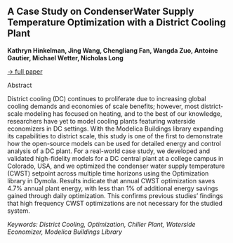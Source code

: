 ## A Case Study on CondenserWater Supply Temperature Optimization with a District Cooling Plant

**Kathryn Hinkelman, Jing Wang, Chengliang Fan, Wangda Zuo, Antoine Gautier,
Michael Wetter, Nicholas Long**

[&#8594; full paper](../proceedings/papers/Modelica2021session7B_paper4.pdf)

Abstract

District cooling (DC) continues to proliferate due to increasing
global cooling demands and economies of scale
benefits; however, most district-scale modeling has focused
on heating, and to the best of our knowledge, researchers
have yet to model cooling plants featuring waterside
economizers in DC settings. With the Modelica
Buildings library expanding its capabilities to district
scale, this study is one of the first to demonstrate how
the open-source models can be used for detailed energy
and control analysis of a DC plant. For a real-world case
study, we developed and validated high-fidelity models for
a DC central plant at a college campus in Colorado, USA,
and we optimized the condenser water supply temperature
(CWST) setpoint across multiple time horizons using
the Optimization library in Dymola. Results indicate
that annual CWST optimization saves 4.7% annual plant
energy, with less than 1% of additional energy savings
gained through daily optimization. This confirms previous
studies’ findings that high frequency CWST optimizations
are not necessary for the studied system.

*Keywords: District Cooling, Optimization, Chiller Plant, Waterside Economizer, Modelica Buildings Library*
